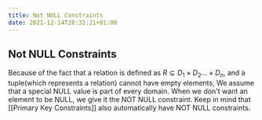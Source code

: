 ```yaml
---
title: Not NULL Constraints
date: 2021-12-14T20:32:21+01:00
---
```

## Not NULL Constraints
Because of the fact that a relation is defined as $R \subseteq D_1 \times D_2 ... \times D_n$, and a tuple(which represents a relation) cannot have empty elements, We assume that a special NULL value is part of every domain. When we don't want an element to be NULL, we give it the NOT NULL constraint. Keep in mind that [[Primary Key Constraints]] also automatically have NOT NULL constraints.